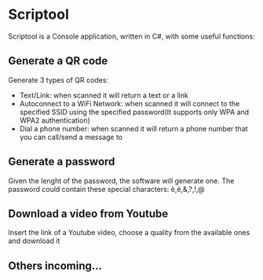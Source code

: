 # Scriptool
Scriptool is a Console application, written in C#, with some useful functions:



## Generate a QR code
Generate 3 types of QR codes:

- Text/Link: when scanned it will return a text or a link
- Autoconnect to a WiFi Network: when scanned it will connect to the specified SSID using the specified password(It supports only WPA and WPA2 authentication)
- Dial a phone number: when scanned it will return a phone number that you can call/send a message to


## Generate a password
Given the lenght of the password, the software will generate one. The password could contain these special characters: è,é,&,?,!,@


## Download a video from Youtube
Insert the link of a Youtube video, choose a quality from the available ones and download it

## Others incoming...
